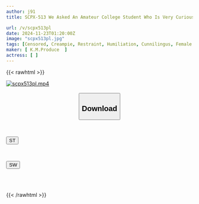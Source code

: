 ```yaml
---
author: j91
title: SCPX-513 We Asked An Amateur College Student Who Is Very Curious About Sex And Has A Very Good Attitude. Cunnilingus Endurance Challenge, If You Can Endure 1000 Licks, You'll Get 1 Million Yen. If You Cum, You'll Get A Penalty Of Immediate Raw Creampie Sex.

url: /v/scpx513pl
date: 2024-11-23T01:20:00Z
image: "scpx513pl.jpg"
tags: [Censored, Creampie, Restraint, Humiliation, Cunnilingus, Female College Student	]
maker: [ K.M.Produce  ]
actress: [ ]
---
```



{{< rawhtml >}}

<div class="video" data-videoid="8z64331oY8coRXZ">
    <a href="javascript:;">
        <img src="/v/scpx513pl/scpx513pl.jpg" width="WIDTH" height="HEIGHT" alt="scpx513pl.mp4" loading="lazy">
    </a>
</div>

<script type="text/javascript" src="https://j91.asia/asset/on-demand-st.js"></script>

<br>
  <link rel="stylesheet" href="https://j91.asia/asset/bs5.css">
  
  <center>
  <button class="btn btn-primary" type="button" data-bs-toggle="collapse" data-bs-target=".multi-collapse" aria-expanded="false" aria-controls="multiCollapseExample1 multiCollapseExample2"><h2>Download</h2></button></center>
</p>
<div class="row">
  <div class="col">
    <div class="collapse multi-collapse" id="multiCollapseExample1">
      <div class="card card-body">
	      	      <br>
<div class="buttons">  
<p><a href="/v/scpx513pl/st.html" target="_blank"><button class="btn-hover color-3"><i class="fa fa-download"></i> ST</button></a></p></div>
    </div>
  </div>
</div>
  <div class="col">
    <div class="collapse multi-collapse" id="multiCollapseExample2">
      <div class="card card-body">
	      <br>
<div class="buttons">
<p><a href="/v/scpx513pl/sw.html" target="_blank"><button class="btn-hover color-2"><i class="fa fa-download"></i> SW</button></a></p></div>
<br><br>
      </div>
    </div>
  </div>
</div>

{{< /rawhtml >}}